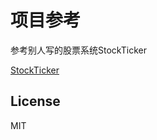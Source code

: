 # 项目参考

参考别人写的股票系统StockTicker

[StockTicker](https://github.com/premnirmal/StockTicker)

## License

MIT


